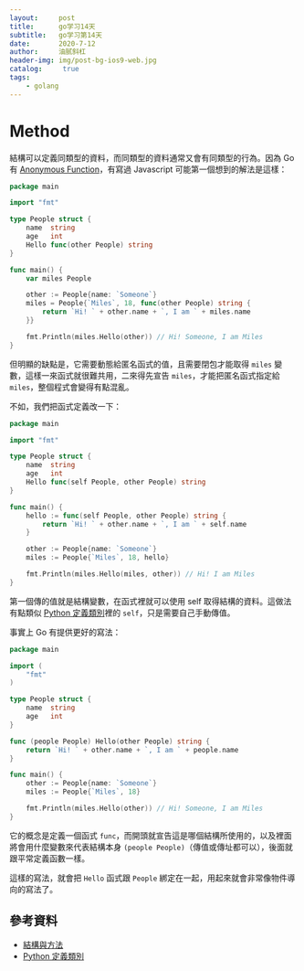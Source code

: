 ```yaml
---
layout:     post
title:      go学习14天
subtitle:   go学习第14天
date:       2020-7-12
author:     油腻斜杠
header-img: img/post-bg-ios9-web.jpg
catalog: 	 true
tags:
    - golang
---
```

# Method

結構可以定義同類型的資料，而同類型的資料通常又會有同類型的行為。因為 Go 有 [Anonymous Function][Day 12]，有寫過 Javascript 可能第一個想到的解法是這樣：

```go
package main

import "fmt"

type People struct {
	name  string
	age   int
	Hello func(other People) string
}

func main() {
	var miles People

	other := People{name: `Someone`}
	miles = People{`Miles`, 18, func(other People) string {
		return `Hi! ` + other.name + `, I am ` + miles.name
	}}

	fmt.Println(miles.Hello(other)) // Hi! Someone, I am Miles
}
```

但明顯的缺點是，它需要動態給匿名函式的值，且需要閉包才能取得 `miles` 變數，這樣一來函式就很難共用，二來得先宣告 `miles`，才能把匿名函式指定給 `miles`，整個程式會變得有點混亂。

不如，我們把函式定義改一下：

```go
package main

import "fmt"

type People struct {
	name  string
	age   int
	Hello func(self People, other People) string
}

func main() {
	hello := func(self People, other People) string {
		return `Hi! ` + other.name + `, I am ` + self.name
	}

	other := People{name: `Someone`}
	miles := People{`Miles`, 18, hello}

	fmt.Println(miles.Hello(miles, other)) // Hi! I am Miles
}
```

第一個傳的值就是結構變數，在函式裡就可以使用 self 取得結構的資料。這做法有點類似 [Python 定義類別][]裡的 `self`，只是需要自己手動傳值。

事實上 Go 有提供更好的寫法：

```go
package main

import (
	"fmt"
)

type People struct {
	name  string
	age   int
}

func (people People) Hello(other People) string {
	return `Hi! ` + other.name + `, I am ` + people.name
}

func main() {
	other := People{name: `Someone`}
	miles := People{`Miles`, 18}

	fmt.Println(miles.Hello(other)) // Hi! Someone, I am Miles
}
```

它的概念是定義一個函式 `func`，而開頭就宣告這是哪個結構所使用的，以及裡面將會用什麼變數來代表結構本身 `(people People)`（傳值或傳址都可以），後面就跟平常定義函數一樣。

這樣的寫法，就會把 `Hello` 函式跟 `People` 綁定在一起，用起來就會非常像物件導向的寫法了。

## 參考資料

* [結構與方法](https://openhome.cc/Gossip/Go/Method.html)
* [Python 定義類別][]

[Python 定義類別]: https://openhome.cc/Gossip/Python/Class.html
[Day 12]: day12.md

